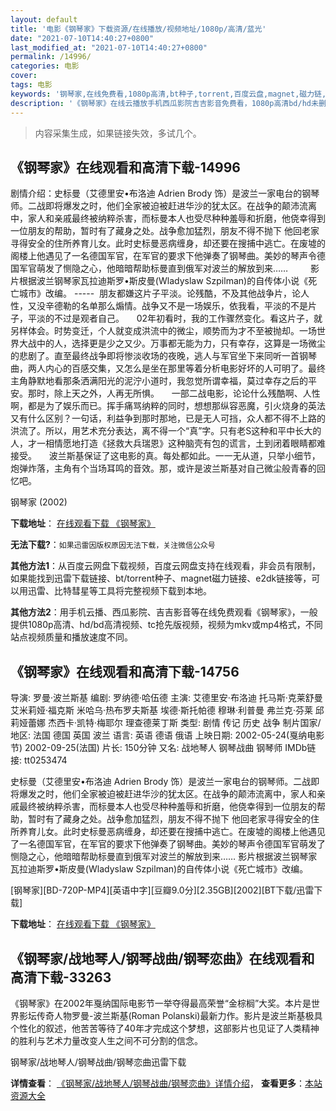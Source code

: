 ```yaml
---
layout: default
title: '电影《钢琴家》下载资源/在线播放/视频地址/1080p/高清/蓝光'
date: "2021-07-10T14:40:27+0800"
last_modified_at: "2021-07-10T14:40:27+0800"
permalink: /14996/
categories: 电影
cover:
tags: 电影
keywords: '钢琴家,在线免费看,1080p高清,bt种子,torrent,百度云盘,magnet,磁力链,迅雷下载资源'
description: '《钢琴家》在线云播放手机西瓜影院吉吉影音免费看，1080p高清bd/hd未删减完整版和tc抢先枪版，mkv/mp4格式，附带bt/torrent种子、magnet/磁力链、百度云盘、网盘资源迅雷下载链接'
---
```


>内容采集生成，如果链接失效，多试几个。


## 《钢琴家》在线观看和高清下载-14996

剧情介绍：史标曼（艾德里安•布洛迪 Adrien Brody 饰）是波兰一家电台的钢琴师。二战即将爆发之时，他们全家被迫被赶进华沙的犹太区。在战争的颠沛流离中，家人和亲戚最终被纳粹杀害，而标曼本人也受尽种种羞辱和折磨，他侥幸得到一位朋友的帮助，暂时有了藏身之处。战争愈加猛烈，朋友不得不抛下 他回老家寻得安全的住所养育儿女。此时史标曼恶病缠身，却还要在搜捕中逃亡。在废墟的阁楼上他遇见了一名德国军官，在军官的要求下他弹奏了钢琴曲。美妙的琴声令德国军官萌发了恻隐之心，他暗暗帮助标曼直到俄军对波兰的解放到来……  　　影片根据波兰钢琴家瓦拉迪斯罗•斯皮曼(Wladyslaw Szpilman)的自传体小说《死亡城市》改编。 -----  朋友都嫌这片子平淡。论残酷，不及其他战争片，论人性，又没辛德勒的名单那么煽情。战争又不是一场娱乐，依我看，平淡的不是片子，平淡的不过是观者自己。     02年初看时，我的工作骤然变化。看这片子，就另样体会。时势变迁，个人就变成洪流中的微尘，顺势而为才不至被抛却。一场世界大战中的人，选择更是少之又少。万事都无能为力，只有幸存，这算是一场微尘的悲剧了。直至最终战争即将惨淡收场的夜晚，逃人与军官坐下来同听一首钢琴曲，两人内心的百感交集，又怎么是坐在那里等着分析电影好坏的人可明了。最终主角静默地看那条洒满阳光的泥泞小道时，我忽觉所谓幸福，莫过幸存之后的平安。那时，除上天之外，人再无所惧。     一部二战电影，论论什么残酷啊、人性啊，都是为了娱乐而已。挥手痛骂纳粹的同时，想想那纵容恶魔，引火烧身的英法又有什么区别？一句话，利益争到那时那地，已是无人可挡，众人都不得不上路的洪流了。所以，用艺术充分表达，离不得一个“真”字。只有老S这种和平中长大的人，才一相情愿地打造《拯救大兵瑞恩》这种脑壳有包的谎言，土到闭着眼睛都难接受。     波兰斯基保证了这电影的真。每处都如此。一一无从道，只举小细节，炮弹炸落，主角有个当场耳鸣的音效。那，或许是波兰斯基对自己微尘般青春的回忆吧。


钢琴家 (2002)

**下载地址**： [在线观看下载 《钢琴家》](https://www.btbtdy.me/btdy/dy4878.html) 


**无法下载?**：`如果迅雷因版权原因无法下载，关注微信公众号 `

**其他方法1**：从百度云网盘下载视频，百度云网盘支持在线观看，非会员有限制，如果能找到迅雷下载链接、bt/torrent种子、magnet磁力链接、e2dk链接等，可以用迅雷、比特彗星等工具将完整视频下载到本地。

**其他方法2**：用手机云播、西瓜影院、吉吉影音等在线免费观看《钢琴家》，一般提供1080p高清、hd/bd高清视频、tc抢先版视频，视频为mkv或mp4格式，不同站点视频质量和播放速度不同。


## 《钢琴家》在线观看和高清下载-14756

导演: 罗曼·波兰斯基 编剧: 罗纳德·哈伍德 主演: 艾德里安·布洛迪 托马斯·克莱舒曼 艾米莉娅·福克斯 米哈乌·热布罗夫斯基 埃德·斯托帕德 穆琳·利普曼 弗兰克·芬莱 邱莉娅蕾娜 杰西卡·凯特·梅耶尔 理查德莱丁斯 类型: 剧情 传记 历史 战争 制片国家/地区: 法国 德国 英国 波兰 语言: 英语 德语 俄语 上映日期: 2002-05-24(戛纳电影节) 2002-09-25(法国) 片长: 150分钟 又名: 战地琴人 钢琴战曲 钢琴师 IMDb链接: tt0253474

史标曼（艾德里安•布洛迪 Adrien Brody 饰）是波兰一家电台的钢琴师。二战即将爆发之时，他们全家被迫被赶进华沙的犹太区。在战争的颠沛流离中，家人和亲戚最终被纳粹杀害，而标曼本人也受尽种种羞辱和折磨，他侥幸得到一位朋友的帮助，暂时有了藏身之处。战争愈加猛烈，朋友不得不抛下 他回老家寻得安全的住所养育儿女。此时史标曼恶病缠身，却还要在搜捕中逃亡。在废墟的阁楼上他遇见了一名德国军官，在军官的要求下他弹奏了钢琴曲。美妙的琴声令德国军官萌发了恻隐之心，他暗暗帮助标曼直到俄军对波兰的解放到来…… 影片根据波兰钢琴家瓦拉迪斯罗•斯皮曼(Wladyslaw Szpilman)的自传体小说《死亡城市》改编。


[钢琴家][BD-720P-MP4][英语中字][豆瓣9.0分][2.35GB][2002][BT下载/迅雷下载]

**下载地址**： [在线观看下载 《钢琴家》](https://www.btdx8.com/torrent/the_pianist_2002.html) 


## 《钢琴家/战地琴人/钢琴战曲/钢琴恋曲》在线观看和高清下载-33263

《钢琴家》在2002年戛纳国际电影节一举夺得最高荣誉&ldquo;金棕榈&rdquo;大奖。本片是世界影坛传奇人物罗曼-波兰斯基(Roman Polanski)最新力作。影片是波兰斯基极具个性化的叙述，他苦苦等待了40年才完成这个梦想，这部影片也见证了人类精神的胜利与艺术力量改变人生之间不可分割的信念。


钢琴家/战地琴人/钢琴战曲/钢琴恋曲迅雷下载

**详情查看**： [《钢琴家/战地琴人/钢琴战曲/钢琴恋曲》详情介绍](/movie/33263/)， **查看更多**：[本站资源大全](/movie/t/all/)

